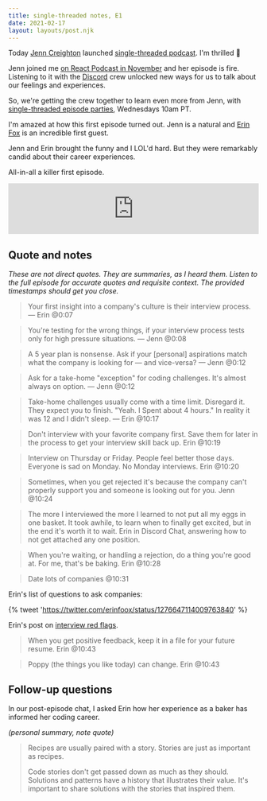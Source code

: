 ```yaml
---
title: single-threaded notes, E1
date: 2021-02-17
layout: layouts/post.njk
---
```


Today [Jenn Creighton](https://twitter.com/gurlcode/) launched [single-threaded podcast](https://anchor.fm/single-threaded). I'm thrilled 🥳

Jenn joined me [on React Podcast in November](https://reactpodcast.com/episodes/118) and her episode is fire. Listening to it with the [Discord](https://events.lunch.dev/discord) crew unlocked new ways for us to talk about our feelings and experiences.

So, we're getting the crew together to learn even more from Jenn, with [single-threaded episode parties](https://discord.com/channels/105756917887950848/809132246169944076/811641220613931020),  Wednesdays 10am PT.

I'm amazed at how this first episode turned out. Jenn is a natural and [Erin Fox](https://anchor.fm/single-threaded/episodes/Erin-Fox-on-Interviewing-eqg5nn) is an incredible first guest.

Jenn and Erin brought the funny and I LOL'd hard. But they were remarkably candid about their career experiences.

All-in-all a killer first episode.

<iframe src="https://anchor.fm/single-threaded/embed/episodes/Erin-Fox-on-Interviewing-eqg5nn/a-a4li0e0" height="102px" width="100%" frameborder="0" scrolling="no"></iframe>

## Quote and notes

_These are not direct quotes. They are summaries, as I heard them. Listen to the full episode for accurate quotes and requisite context. The provided timestamps should get you close._

> Your first insight into a company's culture is their interview process.
> — Erin @0:07

> You're testing for the wrong things, if your interview process tests only for high pressure situations.
> — Jenn @0:08

> A 5 year plan is nonsense. Ask if your [personal] aspirations match what the company is looking for — and vice-versa?
> — Jenn @0:12

> Ask for a take-home "exception" for coding challenges. It's almost always on option.
> — Jenn @0:12

> Take-home challenges usually come with a time limit. Disregard it. They expect you to finish.
> "Yeah. I Spent about 4 hours." In reality it was 12 and I didn't sleep.
> — Erin @10:17

> Don't interview with your favorite company first. Save them for later in the process to get your interview skill back up.
> Erin @10:19

> Interview on Thursday or Friday. People feel better those days. Everyone is sad on Monday. No Monday interviews.
> Erin @10:20

> Sometimes, when you get rejected it's because the company can't properly support you and someone is looking out for you.
> Jenn @10:24

> The more I interviewed the more I learned to not put all my eggs in one basket. It took awhile, to learn when to finally get excited, but in the end it's worth it to wait.
> Erin in Discord Chat, answering how to not get attached any one position.

> When you're waiting, or handling a rejection, do a thing you're good at. For me, that's be baking.
> Erin @10:28

> Date lots of companies
> @10:31

Erin's list of questions to ask companies:

{% tweet 'https://twitter.com/erinfoox/status/1276647114009763840' %}

Erin's post on [interview red flags](https://medium.com/@erinfoox/you-have-a-typo-in-one-of-your-github-repos-interview-red-flags-b4853671b156).

> When you get positive feedback, keep it in a file for your future resume.
> Erin @10:43

> Poppy (the things you like today) can change.
> Erin @10:43

## Follow-up questions

In our post-episode chat, I asked Erin how her experience as a baker has informed her coding career.

_(personal summary, note quote)_

> Recipes are usually paired with a story. Stories are just as important as recipes.
>
> Code stories don't get passed down as much as they should. Solutions and patterns have a history that illustrates their value. It's important to share solutions with the stories that inspired them.
